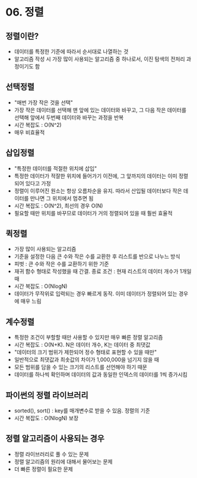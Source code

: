 # 06. 정렬 

## 정렬이란?
- 데이터를 특정한 기준에 따라서 순서대로 나열하는 것
- 알고리즘 작성 시 가장 많이 사용되는 알고리즘 중 하나로서, 이진 탐색의 전처리 과정이기도 함

## **선택정렬**
- "매번 가장 작은 것을 선택"
- 가장 작은 데이터를 선택해 맨 앞에 있는 데이터와 바꾸고, 그 다음 작은 데이터를 선택해 앞에서 두번째 데이터와 바꾸는 과정을 반복
- 시간 복잡도 : O(N^2)
- 매우 비효율적

## **삽입정렬**
- "특정한 데이터를 적절한 위치에 삽입"
- 특정한 데이터가 적잘한 위치에 들어가기 이전에, 그 앞까지의 데이터는 이미 정렬되어 있다고 가정
- 정렬이 이루어진 원소는 항상 오름차순을 유지. 따라서 산입될 데이터보다 작은 데이터를 만나면 그 위치에서 멈추면 됨
- 시간 복잡도 : O(N^2), 최선의 경우 O(N)
- 필요할 때만 위치를 바꾸므로 데이터가 거의 정렬되어 있을 때 훨씬 효율적

## **퀵정렬**
- 가장 많이 사용되는 알고리즘
- 기준을 설정한 다음 큰 수와 작은 수를 교환한 후 리스트를 반으로 나누느 방식
- 피벗 : 큰 수와 작은 수를 교환하기 위한 기준
- 재귀 함수 형태로 작성했을 때 간결. 종료 조건 : 현재 리스트의 데이터 개수가 1개일 때 
- 시간 복잡도 : O(NlogN)
- 데이터가 무작위로 입력되는 경우 빠르게 동작. 이미 데이터가 정렬되어 있는 경우에 매우 느림

## **계수정렬**
- 특정한 조건이 부할할 때만 사용할 수 있지만 매우 빠른 정렬 알고리즘
- 시간 복잡도 : O(N+K). N은 데이터 개수, K는 데이터 중 최댓값
- "데이터의 크기 범위가 제한되어 정수 형태로 표현할 수 있을 때만"
- 일반적으로 최댓값과 최솟값의 차이가 1,000,000을 넘기지 않을 때 
- 모든 범위를 담을 수 있는 크기의 리스트를 선언해야 하기 때문
- 데이터를 하나씩 확인하며 데이터의 값과 동일한 인덱스의 데이터를 1씩 증가시킴

## 파이썬의 정렬 라이브러리
- sorted(), sort() : key를 매개변수로 받을 수 있음. 정렬의 기준
- 시간 복잡도 : O(NlogN) 보장

## 정렬 알고리즘이 사용되는 경우
- 정렬 라이브러리로 풀 수 있는 문제
- 정렬 알고리즘의 원리에 대해서 물어보는 문제
- 더 빠른 정렬이 필요한 문제 